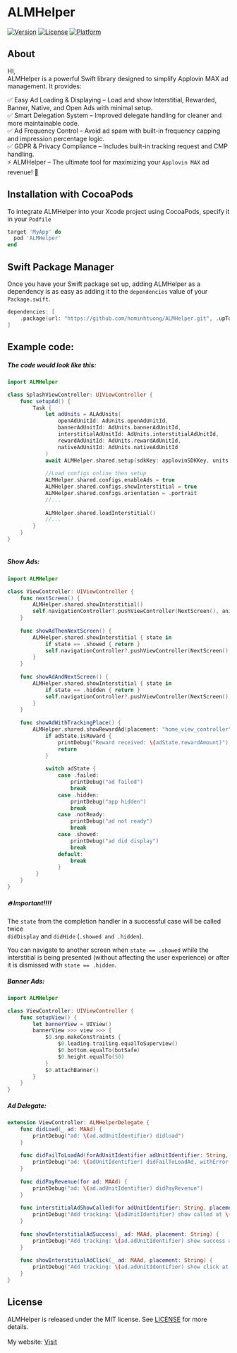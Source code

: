 # ALMHelper
[![Version](https://img.shields.io/cocoapods/v/ALMHelper.svg?style=flat)](https://cocoapods.org/pods/ALMHelper)
[![License](https://img.shields.io/cocoapods/l/ALMHelper.svg?style=flat)](https://cocoapods.org/pods/ALMHelper)
[![Platform](https://img.shields.io/cocoapods/p/ALMHelper.svg?style=flat)](https://cocoapods.org/pods/ALMHelper)

## About  
HI,  
ALMHelper is a powerful Swift library designed to simplify Applovin MAX ad management. It provides:

✅ Easy Ad Loading & Displaying – Load and show Interstitial, Rewarded, Banner, Native, and Open Ads with minimal setup.  
✅ Smart Delegation System – Improved delegate handling for cleaner and more maintainable code.  
✅ Ad Frequency Control – Avoid ad spam with built-in frequency capping and impression percentage logic.  
✅ GDPR & Privacy Compliance – Includes built-in tracking request and CMP handling.  
⚡ ALMHelper – The ultimate tool for maximizing your `Applovin MAX` ad revenue! 🚀  

## Installation with CocoaPods
To integrate ALMHelper into your Xcode project using CocoaPods, specify it in your `Podfile`

```ruby
target 'MyApp' do
  pod 'ALMHelper'
end
```

## Swift Package Manager
Once you have your Swift package set up, adding ALMHelper as a dependency is as easy as adding it to the `dependencies` value of your `Package.swift`.

```swift
dependencies: [
    .package(url: "https://github.com/hominhtuong/ALMHelper.git", .upToNextMajor(from: "2.0.2"))
]
```

## Example code:
##### The code would look like this:

```swift
import ALMHelper

class SplashViewController: UIViewController {
    func setupAd() {
        Task {
            let adUnits = ALAdUnits(
                openAdUnitId: AdUnits.openAdUnitId,
                bannerAdUnitId: AdUnits.bannerAdUnitId,
                interstitialAdUnitId: AdUnits.interstitialAdUnitId,
                rewardAdUnitId: AdUnits.rewardAdUnitId,
                nativeAdUnitId: AdUnits.nativeAdUnitId
            )
            await ALMHelper.shared.setup(sdkKey: applovinSDKKey, units: adUnits)
            
            //Load configs online then setup
            ALMHelper.shared.configs.enableAds = true
            ALMHelper.shared.configs.showInterstitial = true
            ALMHelper.shared.configs.orientation = .portrait
            //...
            
            ALMHelper.shared.loadInterstitial()
            //...
        }
    }
}
    
```

##### Show Ads:

```swift
import ALMHelper

class ViewController: UIViewController {
    func nextScreen() {
        ALMHelper.shared.showInterstitial()
        self.navigationController?.pushViewController(NextScreen(), animated: true)
    }
    
    func showAdThenNextScreen() {
        ALMHelper.shared.showInterstitial { state in
            if state == .showed { return } 
            self.navigationController?.pushViewController(NextScreen(), animated: true)
        }
    }
    
    func showAdAndNextScreen() {
        ALMHelper.shared.showInterstitial { state in
            if state == .hidden { return } 
            self.navigationController?.pushViewController(NextScreen(), animated: false)
        }
    }
    
    func showAdWithTrackingPlace() {
        ALMHelper.shared.showRewardAd(placement: "home_view_controller") { adState in
            if adState.isReward {
                printDebug("Reward received: \(adState.rewardAmount)")
                return
            }
                        
            switch adState {
                case .failed:
                    printDebug("ad failed")
                    break
                case .hidden:
                    printDebug("app hidden")
                    break
                case .notReady:
                    printDebug("ad not ready")
                    break
                case .showed:
                    printDebug("ad did display")
                    break
                default:
                    break
                }
         }
    }
}
```

##### 🔥 Important!!!!
The `state` from the completion handler in a successful case will be called twice  
 `didDisplay` and `didHide` (`.showed and .hidden`).

You can navigate to another screen when `state == .showed` while the interstitial is being presented (without affecting the user experience) or after it is dismissed with `state == .hidden`.

##### Banner Ads:

```swift
import ALMHelper

class ViewController: UIViewController {
    func setupView() {
        let bannerView = UIView()
        bannerView >>> view >>> {
            $0.snp.makeConstraints {
                $0.leading.trailing.equalToSuperview()
                $0.bottom.equalTo(botSafe)
                $0.height.equalTo(50)
            }
            $0.attachBanner()
        }
    }
}
```

##### Ad Delegate:

```swift
extension ViewController: ALMHelperDelegate {
    func didLoad(_ ad: MAAd) {
        printDebug("ad: \(ad.adUnitIdentifier) didload")
    }
    
    func didFailToLoadAd(forAdUnitIdentifier adUnitIdentifier: String, withError error: MAError) {
        printDebug("ad: \(adUnitIdentifier) didFailToLoadAd, withError: \(error.description)")
    }
    
    func didPayRevenue(for ad: MAAd) {
        printDebug("ad: \(ad.adUnitIdentifier) didPayRevenue")
    }
    
    func interstitialAdShowCalled(for adUnitIdentifier: String, placement: String) {
        printDebug("Add tracking: \(adUnitIdentifier) show called at \(placement)")
    }
    
    func showInterstitialAdSuccess(_ ad: MAAd, placement: String) {
        printDebug("Add tracking: \(ad.adUnitIdentifier) show success at \(placement)")
    }
    
    func showInterstitialAdClick(_ ad: MAAd, placement: String) {
        printDebug("Add tracking: \(ad.adUnitIdentifier) show click at \(placement)")
    }
}
```

## License
  ALMHelper is released under the MIT license. See [LICENSE](https://github.com/hominhtuong/ALMHelper/blob/main/LICENSE) for more details.  
<br>
My website: [Visit](https://mituultra.com/)
